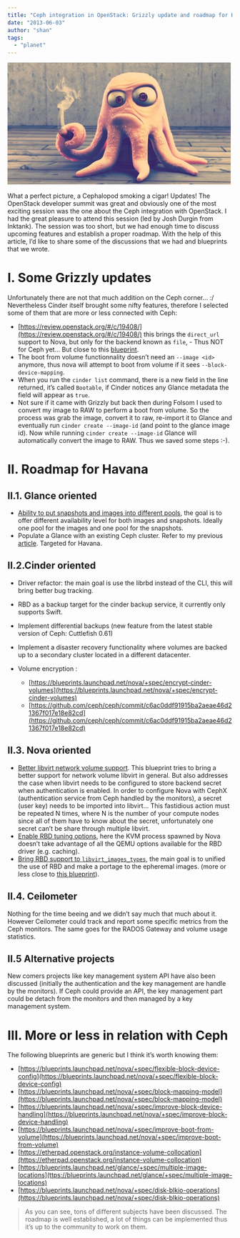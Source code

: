 ```yaml
---
title: "Ceph integration in OpenStack: Grizzly update and roadmap for Havana"
date: "2013-06-03"
author: "shan"
tags: 
  - "planet"
---
```


![](images/ceph-openstack-update-roadmap-havana.jpg "Ceph integration in OpenStack: Grizzly update and roadmap for Havana")

What a perfect picture, a Cephalopod smoking a cigar! Updates! The OpenStack developer summit was great and obviously one of the most exciting session was the one about the Ceph integration with OpenStack. I had the great pleasure to attend this session (led by Josh Durgin from Inktank). The session was too short, but we had enough time to discuss upcoming features and establish a proper roadmap. With the help of this article, I’d like to share some of the discussions that we had and blueprints that we wrote.

  

# I. Some Grizzly updates

Unfortunately there are not that much addition on the Ceph corner… :/ Nevertheless Cinder itself brought some nifty features, therefore I selected some of them that are more or less connected with Ceph:

- [https://review.openstack.org/#/c/19408/](https://review.openstack.org/#/c/19408/) this brings the `direct_url` support to Nova, but only for the backend known as `file`, - Thus NOT for Ceph yet… But close to this [blueprint](https://blueprints.launchpad.net/nova/+spec/rapid-cloning).
- The boot from volume functionnality doesn’t need an `--image <id>` anymore, thus nova will attempt to boot from volume if it sees `--block-device-mapping`.
- When you run the `cinder list` command, there is a new field in the line returned, it’s called `Bootable`, if Cinder notices any Glance metadata the field will appear as `true`.
- Not sure if it came with Grizzly but back then during Folsom I used to convert my image to RAW to perform a boot from volume. So the process was grab the image, convert it to raw, re-import it to Glance and eventually run `cinder create --image-id` (and point to the glance image id). Now while running `cinder create --image-id` Glance will automatically convert the image to RAW. Thus we saved some steps :-).

  

# II. Roadmap for Havana

## II.1. Glance oriented

- [Ability to put snapshots and images into different pools](https://blueprints.launchpad.net/glance/+spec/ability-to-separate-snapshots-and-images), the goal is to offer different availability level for both images and snapshots. Ideally one pool for the images and one pool for the snapshots.
- Populate a Glance with an existing Ceph cluster. Refer to my previous [article](http://www.sebastien-han.fr/blog/2013/05/07/use-existing-rbd-images-and-put-it-into-glance/). Targeted for Havana.

  

## II.2.Cinder oriented

- Driver refactor: the main goal is use the librbd instead of the CLI, this will bring better bug tracking.
- RBD as a backup target for the cinder backup service, it currently only supports Swift.
- Implement differential backups (new feature from the latest stable version of Ceph: Cuttlefish 0.61)
- Implement a disaster recovery functionality where volumes are backed up to a secondary cluster located in a different datacenter.
- Volume encryption :
    
    - [https://blueprints.launchpad.net/nova/+spec/encrypt-cinder-volumes](https://blueprints.launchpad.net/nova/+spec/encrypt-cinder-volumes)
    - [https://github.com/ceph/ceph/commit/c6ac0ddf91915ba2aeae46d21367f017e18e82cd](https://github.com/ceph/ceph/commit/c6ac0ddf91915ba2aeae46d21367f017e18e82cd)

  

## II.3. Nova oriented

- [Better libvirt network volume support](https://blueprints.launchpad.net/nova/+spec/better-libvirt-network-volume-support). This blueprint tries to bring a better support for network volume libvirt in general. But also addresses the case when libvirt needs to be configured to store backend secret when authentication is enabled. In order to configure Nova with CephX (authentication service from Ceph handled by the monitors), a secret (user key) needs to be imported into libvirt… This fastidious action must be repeated N times, where N is the number of your compute nodes since all of them have to know about the secret, unfortunately one secret can’t be share through multiple libvirt.
- [Enable RBD tuning options](https://blueprints.launchpad.net/nova/+spec/enable-rbd-tuning-options), here the KVM process spawned by Nova doesn’t take advantage of all the QEMU options available for the RBD driver (e.g. caching).
- [Bring RBD support to `libvirt_images_types`](https://blueprints.launchpad.net/nova/+spec/bring-rbd-support-libvirt-images-type), the main goal is to unified the use of RBD and make a portage to the epheremal images. (more or less close to [this blueprint](https://blueprints.launchpad.net/nova/+spec/rapid-cloning)).

  

## II.4. Ceilometer

Nothing for the time beeing and we didn’t say much that much about it. However Ceilometer could track and report some specific metrics from the Ceph monitors. The same goes for the RADOS Gateway and volume usage statistics.

  

## II.5 Alternative projects

New comers projects like key management system API have also been discussed (initially the authentication and the key management are handle by the monitors). If Ceph could provide an API, the key management part could be detach from the monitors and then managed by a key management system.

  

# III. More or less in relation with Ceph

The following blueprints are generic but I think it’s worth knowing them:

- [https://blueprints.launchpad.net/nova/+spec/flexible-block-device-config](https://blueprints.launchpad.net/nova/+spec/flexible-block-device-config)
- [https://blueprints.launchpad.net/nova/+spec/block-mapping-model](https://blueprints.launchpad.net/nova/+spec/block-mapping-model)
- [https://blueprints.launchpad.net/nova/+spec/improve-block-device-handling](https://blueprints.launchpad.net/nova/+spec/improve-block-device-handling)
- [https://blueprints.launchpad.net/nova/+spec/improve-boot-from-volume](https://blueprints.launchpad.net/nova/+spec/improve-boot-from-volume)
- [https://etherpad.openstack.org/instance-volume-collocation](https://etherpad.openstack.org/instance-volume-collocation)
- [https://blueprints.launchpad.net/glance/+spec/multiple-image-locations](ttps://blueprints.launchpad.net/glance/+spec/multiple-image-locations)
- [https://blueprints.launchpad.net/nova/+spec/disk-blkio-operations](https://blueprints.launchpad.net/nova/+spec/disk-blkio-operations)

  

> As you can see, tons of different subjects have been discussed. The roadmap is well established, a lot of things can be implemented thus it’s up to the community to work on them.
